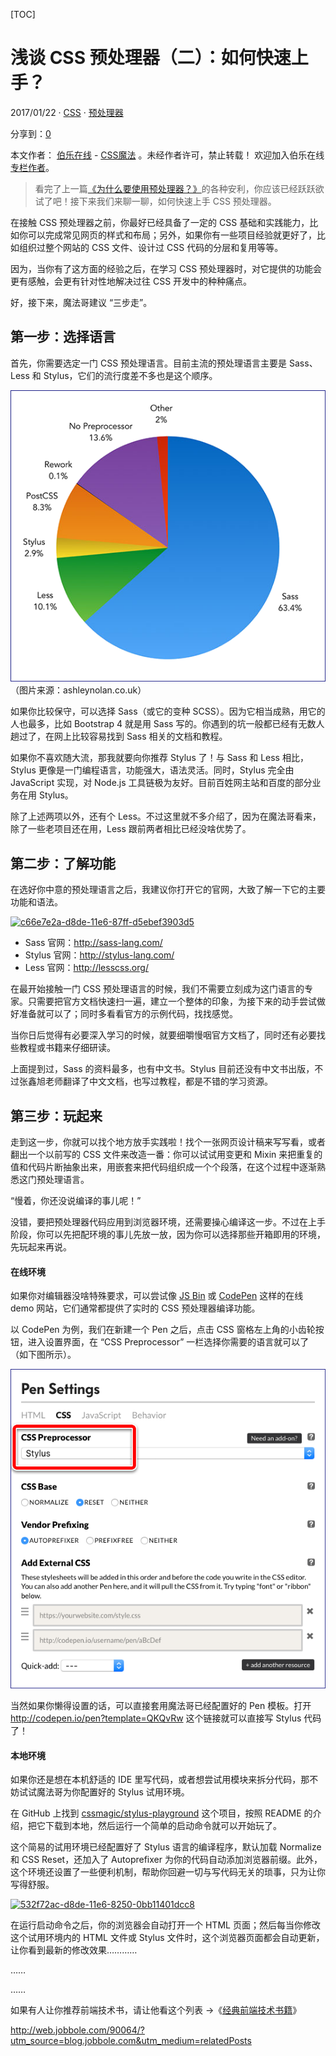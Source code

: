 [TOC]



# 浅谈 CSS 预处理器（二）：如何快速上手？

2017/01/22 · [CSS](http://web.jobbole.com/category/css/) · [预处理器](http://web.jobbole.com/tag/%e9%a2%84%e5%a4%84%e7%90%86%e5%99%a8/)

分享到：[0]()

本文作者： [伯乐在线](http://web.jobbole.com/) - [CSS魔法](http://www.jobbole.com/members/cssmagic) 。未经作者许可，禁止转载！
欢迎加入伯乐在线 [专栏作者](http://blog.jobbole.com/99322)。

> 看完了上一篇[《为什么要使用预处理器？》](https://github.com/cssmagic/blog/issues/73)的各种安利，你应该已经跃跃欲试了吧！接下来我们来聊一聊，如何快速上手 CSS 预处理器。

在接触 CSS 预处理器之前，你最好已经具备了一定的 CSS 基础和实践能力，比如你可以完成常见网页的样式和布局；另外，如果你有一些项目经验就更好了，比如组织过整个网站的 CSS 文件、设计过 CSS 代码的分层和复用等等。

因为，当你有了这方面的经验之后，在学习 CSS 预处理器时，对它提供的功能会更有感触，会更有针对性地解决过往 CSS 开发中的种种痛点。

好，接下来，魔法哥建议 “三步走”。

## 第一步：选择语言

首先，你需要选定一门 CSS 预处理语言。目前主流的预处理语言主要是 Sass、Less 和 Stylus，它们的流行度差不多也是这个顺序。

[![6f06b5de-d8df-11e6-90e7-40e57fb33a4d](image-201804062127/f116779711fdcc3675b2ef7403e62659.png)](http://jbcdn2.b0.upaiyun.com/2017/01/f116779711fdcc3675b2ef7403e62659.png)
（图片来源：ashleynolan.co.uk）

如果你比较保守，可以选择 Sass（或它的变种 SCSS）。因为它相当成熟，用它的人也最多，比如 Bootstrap 4 就是用 Sass 写的。你遇到的坑一般都已经有无数人趟过了，在网上比较容易找到 Sass 相关的文档和教程。

如果你不喜欢随大流，那我就要向你推荐 Stylus 了！与 Sass 和 Less 相比，Stylus 更像是一门编程语言，功能强大，语法灵活。同时，Stylus 完全由 JavaScript 实现，对 Node.js 工具链极为友好。目前百姓网主站和百度的部分业务在用 Stylus。

除了上述两项以外，还有个 Less。不过这里就不多介绍了，因为在魔法哥看来，除了一些老项目还在用，Less 跟前两者相比已经没啥优势了。

## 第二步：了解功能

在选好你中意的预处理语言之后，我建议你打开它的官网，大致了解一下它的主要功能和语法。

[![c66e7e2a-d8de-11e6-87ff-d5ebef3903d5](http://jbcdn2.b0.upaiyun.com/2017/01/89ccc48bedb0abc25c0c603916cfff27.png)](http://jbcdn2.b0.upaiyun.com/2017/01/89ccc48bedb0abc25c0c603916cfff27.png)

- Sass 官网：<http://sass-lang.com/>
- Stylus 官网：<http://stylus-lang.com/>
- Less 官网：<http://lesscss.org/>

在最开始接触一门 CSS 预处理语言的时候，我们不需要立刻成为这门语言的专家。只需要把官方文档快速扫一遍，建立一个整体的印象，为接下来的动手尝试做好准备就可以了；同时多看看官方的示例代码，找找感觉。

当你日后觉得有必要深入学习的时候，就要细嚼慢咽官方文档了，同时还有必要找些教程或书籍来仔细研读。

上面提到过，Sass 的资料最多，也有中文书。Stylus 目前还没有中文书出版，不过张鑫旭老师翻译了中文文档，也写过教程，都是不错的学习资源。

## 第三步：玩起来

走到这一步，你就可以找个地方放手实践啦！找个一张网页设计稿来写写看，或者翻出一个以前写的 CSS 文件来改造一番：你可以试试用变更和 Mixin 来把重复的值和代码片断抽象出来，用嵌套来把代码组织成一个个段落，在这个过程中逐渐熟悉这门预处理语言。

“慢着，你还没说编译的事儿呢！”

没错，要把预处理器代码应用到浏览器环境，还需要操心编译这一步。不过在上手阶段，你可以先把配环境的事儿先放一放，因为你可以选择那些开箱即用的环境，先玩起来再说。

#### 在线环境

如果你对编辑器没啥特殊要求，可以尝试像 [JS Bin](http://jsbin.com/) 或 [CodePen](http://codepen.io/) 这样的在线 demo 网站，它们通常都提供了实时的 CSS 预处理器编译功能。

以 CodePen 为例，我们在新建一个 Pen 之后，点击 CSS 窗格左上角的小齿轮按钮，进入设置界面，在 “CSS Preprocessor” 一栏选择你需要的语言就可以了（如下图所示）。

[![191d3aee-d8df-11e6-8cc6-bb4c13b4a1e4](image-201804062127/75013e27fde90cdf93c8d3376cbe6f2d.png)](http://jbcdn2.b0.upaiyun.com/2017/01/75013e27fde90cdf93c8d3376cbe6f2d.png)

当然如果你懒得设置的话，可以直接套用魔法哥已经配置好的 Pen 模板。打开 <http://codepen.io/pen?template=QKQvRw> 这个链接就可以直接写 Stylus 代码了！

#### 本地环境

如果你还是想在本机舒适的 IDE 里写代码，或者想尝试用模块来拆分代码，那不妨试试魔法哥为你配置好的 Stylus 试用环境。

在 GitHub 上找到 [cssmagic/stylus-playground](https://github.com/cssmagic/stylus-playground) 这个项目，按照 README 的介绍，把它下载到本地，然后运行一个简单的启动命令就可以开始玩了。

这个简易的试用环境已经配置好了 Stylus 语言的编译程序，默认加载 Normalize 和 CSS Reset，还加入了 Autoprefixer 为你的代码自动添加浏览器前缀。此外，这个环境还设置了一些便利机制，帮助你回避一切与写代码无关的琐事，只为让你写得舒服。

[![532f72ac-d8de-11e6-8250-0bb11401dcc8](http://jbcdn2.b0.upaiyun.com/2017/01/570415c21281038f7560a5e684db8876.png)](http://jbcdn2.b0.upaiyun.com/2017/01/570415c21281038f7560a5e684db8876.png)

在运行启动命令之后，你的浏览器会自动打开一个 HTML 页面；然后每当你修改这个试用环境内的 HTML 文件或 Stylus 文件时，这个浏览器页面都会自动更新，让你看到最新的修改效果…………

……

……

如果有人让你推荐前端技术书，请让他看这个列表 ->《[经典前端技术书籍](http://web.jobbole.com/86734/)》



http://web.jobbole.com/90064/?utm_source=blog.jobbole.com&utm_medium=relatedPosts
